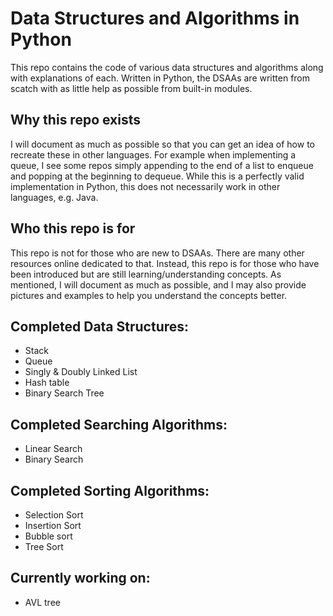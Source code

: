 # Data Structures and Algorithms in Python

This repo contains the code of various data structures and algorithms along with explanations of each. 
Written in Python, the DSAAs are written from scatch with as little help as possible from
built-in modules. 

## Why this repo exists
I will document as much as possible so that you can get an idea of how to recreate these in other languages.
For example when implementing a queue, I see some repos simply appending to the end of a list to enqueue and popping 
at the beginning to dequeue. While this is a perfectly valid implementation in Python, this does not necessarily work in other
languages, e.g. Java. 

## Who this repo is for
This repo is not for those who are new to DSAAs. There are many other resources online dedicated to that. Instead, this repo is for those who have been introduced but are still learning/understanding concepts. As mentioned, I will document as much as possible, and I may also provide pictures and examples to help you understand the concepts better.

## Completed Data Structures:
- Stack
- Queue
- Singly & Doubly Linked List
- Hash table
- Binary Search Tree

## Completed Searching Algorithms:
- Linear Search
- Binary Search

## Completed Sorting Algorithms:
- Selection Sort
- Insertion Sort
- Bubble sort
- Tree Sort

## Currently working on:
- AVL tree